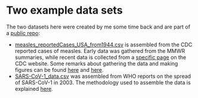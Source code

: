# Two example data sets

The two datasets here were created by me some time back and are part of a [public repo](https://github.com/julien-arino/datasets):
- [measles_reportedCases_USA_from1944.csv]() is assembled from the CDC reported cases of measles. Early data was gathered from the MMWR summaries, while recent data is collected from a [specific page](https://www.cdc.gov/measles/cases-outbreaks.html) on the CDC website. Some remarks about gathering the data and making figures can be found [here](https://julien-arino.github.io/blog/2018/US-measles-cases/) and [here](https://julien-arino.github.io/blog/2018/US-plotting-nice-axes-and-cropping/).
- [SARS-CoV-1_data.csv]() was assembled from WHO reports on the spread of SARS-CoV-1 in 2003. The methodology used to assemble the data is explained [here](https://julien-arino.github.io/blog/2014/SARS-data/).